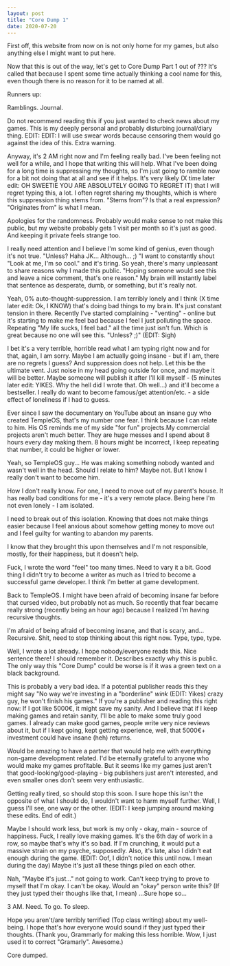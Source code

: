 ```yaml
---
layout: post
title: "Core Dump 1"
date: 2020-07-20
---
```


First off, this website from now on is not only home for my games, but also anything else I might want to put here.

Now that this is out of the way, let's get to Core Dump Part 1 out of ???
It's called that because I spent some time actually thinking a cool name for this, even though there is no reason for it to be named at all.

Runners up:

Ramblings.
Journal.

Do not recommend reading this if you just wanted to check news about my games. This is my deeply personal and probably disturbing journal/diary thing.
EDIT: EDIT: I will use swear words because censoring them would go against the idea of this. Extra warning.

Anyway, it's 2 AM right now and I'm feeling really bad. I've been feeling not well for a while, and I hope that writing this will help.
What I've been doing for a long time is suppressing my thoughts, so I'm just going to ramble now for a bit not doing that at all and see if it helps.
It's very likely (X time later edit: OH SWEETIE YOU ARE ABSOLUTELY GOING TO REGRET IT) that I will regret typing this, a lot. I often regret sharing my thoughts, which is where this suppression thing stems from. "Stems from"? Is that a real expression? "Originates from" is what I mean.

Apologies for the randomness. Probably would make sense to not make this public, but my website probably gets 1 visit per month so it's just as good. And keeping it private feels strange too.

I really need attention and I believe I'm some kind of genius, even though it's not true. "Unless? Haha JK... Although... ;)
"I want to constantly shout "Look at me, I'm so cool." and it's tiring. So yeah, there's many unpleasant to share reasons why I made this public.
"Hoping someone would see this and leave a nice comment, that's one reason." My brain will instantly label that sentence as desperate, dumb, or something, but it's really not. 

Yeah, 0% auto-thought-suppression.
I am terribly lonely and I think (X time later edit: Ok, I KNOW) that's doing bad things to my brain. It's just constant tension in there. Recently I've started complaining - "venting" - online but it's starting to make me feel bad because I feel I just polluting the space.
Repeating "My life sucks, I feel bad." all the time just isn't fun. Which is great because no one will see this. "Unless? ;)" (EDIT: Sigh)

I bet it's a very terrible, horrible read what I am typing right now and for that, again, I am sorry. Maybe I am actually going insane - but if I am, there are no regrets I guess? And suppression does not help. Let this be the ultimate vent. Just noise in my head going outside for once, and maybe it will be better. Maybe someone will publish it after I'll kill myself - (5 minutes later edit: YIKES. Why the hell did I wrote that. Oh well...) and it'll become a bestseller. I really do want to become famous/get attention/etc. - a side effect of loneliness if I had to guess.

Ever since I saw the documentary on YouTube about an insane guy who created TempleOS, that's my number one fear. I think because I can relate to him. His OS reminds me of my side "for fun" projects.My commercial projects aren't much better. They are huge messes and I spend about 8 hours every day making them. 8 hours might be incorrect, I keep repeating that number, it could be higher or lower.

Yeah, so TempleOS guy... He was making something nobody wanted and wasn't well in the head. Should I relate to him? Maybe not. But I know I really don't want to become him.

How I don't really know. For one, I need to move out of my parent's house. It has really bad conditions for me - it's a very remote place. Being here I'm not even lonely - I am isolated.

I need to break out of this isolation. Knowing that does not make things easier because I feel anxious about somehow getting money to move out and I feel guilty for wanting to abandon my parents.

I know that they brought this upon themselves and I'm not responsible, mostly, for their happiness, but it doesn't help.

Fuck, I wrote the word "feel" too many times. Need to vary it a bit. Good thing I didn't try to become a writer as much as I tried to become a successful game developer. I think I'm better at game development.

Back to TempleOS. I might have been afraid of becoming insane far before that cursed video, but probably not as much. So recently that fear became really strong (recently being an hour ago) because I realized I'm having recursive thoughts.

I'm afraid of being afraid of becoming insane, and that is scary, and... Recursive. Shit, need to stop thinking about this right now. Type, type, type.

Well, I wrote a lot already. I hope nobody/everyone reads this. Nice sentence there! I should remember it. Describes exactly why this is public. The only way this "Core Dump" could be worse is if it was a green text on a black background. 

This is probably a very bad idea. If a potential publisher reads this they might say "No way we're investing in a "borderline" *wink* (EDIT: Yikes) crazy guy, he won't finish his games." If you're a publisher and reading this right now: If I got like 5000€, it might save my sanity.
And I believe that if I keep making games and retain sanity, I'll be able to make some truly good games. I already can make good games, people write very nice reviews about it, but if I kept going, kept getting experience, well, that 5000€+ investment could have insane (heh) returns.

Would be amazing to have a partner that would help me with everything non-game development related. I'd be eternally grateful to anyone who would make my games profitable.
But it seems like my games just aren't that good-looking/good-playing - big publishers just aren't interested, and even smaller ones don't seem very enthusiastic.

Getting really tired, so should stop this soon. I sure hope this isn't the opposite of what I should do, I wouldn't want to harm myself further.
Well, I guess I'll see, one way or the other. (EDIT: I keep jumping around making these edits. End of edit.)

Maybe I should work less, but work is my only - okay, main - source of happiness. Fuck, I really love making games.
It's the 6th day of work in a row, so maybe that's why it's so bad. If I'm crunching, it would put a massive strain on my psyche, supposedly.
Also, it's late, also I didn't eat enough during the game. (EDIT: Oof, I didn't notice this until now. I mean during the day) Maybe it's just all these things piled on each other.

Nah, "Maybe it's just..." not going to work. Can't keep trying to prove to myself that I'm okay. I can't be okay. Would an "okay" person write this? (If they just typed their thoughs like that, I mean) ...Sure hope so...

3 AM. Need. To go. To sleep.

Hope you aren't/are terribly terrified (Top class writing) about my well-being. I hope that's how everyone would sound if they just typed their thoughts. (Thank you, Grammarly for making this less horrible. Wow, I just used it to correct "Gramarly". Awesome.)

Core dumped.
